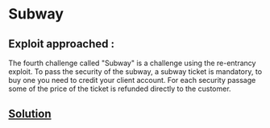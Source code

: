 # Subway

## Exploit approached :

The fourth challenge called "Subway" is a challenge using the re-entrancy exploit.
To pass the security of the subway, a subway ticket is mandatory, to buy one you need to credit your client account.
For each security passage some of the price of the ticket is refunded directly to the customer.

## [Solution](../../attacks/hardChalls/SubwaySolution.md)